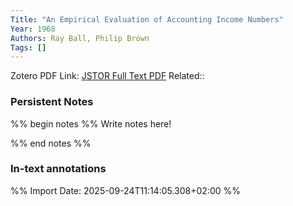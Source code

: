 ```yaml
---
Title: "An Empirical Evaluation of Accounting Income Numbers"
Year: 1968
Authors: Ray Ball, Philip Brown
Tags: []
---
```

Zotero PDF Link: [JSTOR Full Text PDF](zotero://select/library/items/DYTJ5I4W)
Related:: 

### Persistent Notes
%% begin notes %%
Write notes here!

%% end notes %%

### In-text annotations



%% Import Date: 2025-09-24T11:14:05.308+02:00 %%
